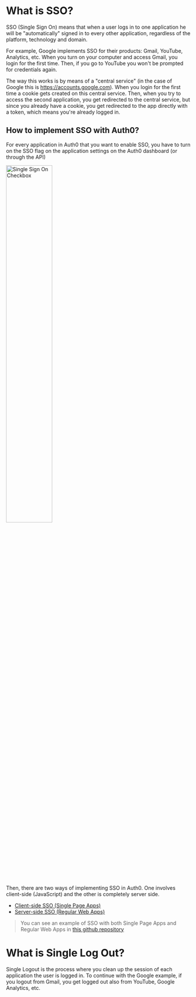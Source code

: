 # What is SSO?

SSO (Single Sign On) means that when a user logs in to one application he will be "automatically" signed in to every other application, regardless of the platform, technology and domain.

For example, Google implements SSO for their products: Gmail, YouTube, Analytics, etc. When you turn on your computer and access Gmail, you login for the first time. Then, if you go to YouTube you won't be prompted for credentials again.

The way this works is by means of a "central service" (in the case of Google this is https://accounts.google.com). When you login for the first time a cookie gets created on this central service. Then, when you try to access the second application, you get redirected to the central service, but since you already have a cookie, you get redirected to the app directly with a token, which means you're already logged in.

## How to implement SSO with Auth0?

For every application in Auth0 that you want to enable SSO, you have to turn on the SSO flag on the application settings on the Auth0 dashboard (or through the API)

<img src="https://cdn.auth0.com/docs/sso-checkbox.png" alt="Single Sign On Checkbox" style="width: 50%">

Then, there are two ways of implementing SSO in Auth0. One involves client-side (JavaScript) and the other is completely server side.

* [Client-side SSO (Single Page Apps)](single-page-apps-sso)
* [Server-side SSO (Regular Web Apps)](regular-web-apps-sso)

> You can see an example of SSO with both Single Page Apps and Regular Web Apps in [this github repository](https://github.com/auth0/auth0-sso-sample)


# What is Single Log Out?

Single Logout is the process where you clean up the session of each application the user is logged in. To continue with the Google example, if you logout from Gmail, you get logged out also from YouTube, Google Analytics, etc.
